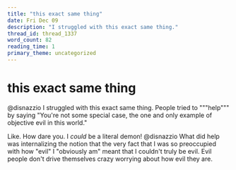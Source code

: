 ```yaml
---
title: "this exact same thing"
date: Fri Dec 09
description: "I struggled with this exact same thing."
thread_id: thread_1337
word_count: 82
reading_time: 1
primary_theme: uncategorized
---
```


# this exact same thing

@disnazzio I struggled with this exact same thing. People tried to """help""" by saying "You're not some special case, the one and only example of objective evil in this world."

Like. How dare you. I *could* be a literal demon! @disnazzio What did help was internalizing the notion that the very fact that I was so preoccupied with how "evil" I "obviously am" meant that I couldn't truly be evil. Evil people don't drive themselves crazy worrying about how evil they are.